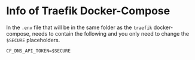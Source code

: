 # Info of Traefik Docker-Compose


In the `.env` file that will be in the same folder as the `traefik` docker-compose, needs to contain the following and you only need to change the `$SECURE` placeholders.
```
CF_DNS_API_TOKEN=$SECURE
```
